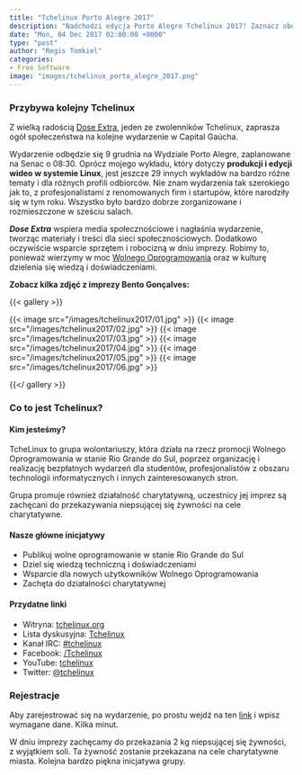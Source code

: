 ```yaml
---
title: "Tchelinux Porto Alegre 2017"
description: "Nadchodzi edycja Porto Alegre Tchelinux 2017! Zaznacz obecność!"
date: "Mon, 04 Dec 2017 02:00:00 +0000"
type: "post"
author: "Regis Tomkiel"
categories: 
- Free Software
image: "images/tchelinux_porto_alegre_2017.png"
---
```


### Przybywa kolejny Tchelinux
Z wielką radością [Dose Extra](//doseextra.com "Dose Extra Multimídia"), jeden ze zwolenników Tchelinux, zaprasza ogół społeczeństwa na kolejne wydarzenie w Capital Gaúcha.

Wydarzenie odbędzie się 9 grudnia na Wydziale Porto Alegre, zaplanowane na Senac o 08:30. Oprócz mojego wykładu, który dotyczy **produkcji i edycji wideo w systemie Linux**, jest jeszcze 29 innych wykładów na bardzo różne tematy i dla różnych profili odbiorców. Nie znam wydarzenia tak szerokiego jak to, z profesjonalistami z renomowanych firm i startupów, które narodziły się w tym roku. Wszystko było bardzo dobrze zorganizowane i rozmieszczone w sześciu salach.

***Dose Extra*** wspiera media społecznościowe i nagłaśnia wydarzenie, tworząc materiały i treści dla sieci społecznościowych. Dodatkowo oczywiście wsparcie sprzętem i robocizną w dniu imprezy. Robimy to, ponieważ wierzymy w moc [Wolnego Oprogramowania](http://softwarelivre.org/) oraz w kulturę dzielenia się wiedzą i doświadczeniami.

**Zobacz kilka zdjęć z imprezy Bento Gonçalves:**

{{< gallery >}}

{{< image src="/images/tchelinux2017/01.jpg" >}}
{{< image src="/images/tchelinux2017/02.jpg" >}}
{{< image src="/images/tchelinux2017/03.jpg" >}}
{{< image src="/images/tchelinux2017/04.jpg" >}}
{{< image src="/images/tchelinux2017/05.jpg" >}}
{{< image src="/images/tchelinux2017/06.jpg" >}}

{{</ gallery >}}

### Co to jest Tchelinux?

#### Kim jesteśmy?

TcheLinux to grupa wolontariuszy, która działa na rzecz promocji Wolnego Oprogramowania w stanie Rio Grande do Sul, poprzez organizację i realizację bezpłatnych wydarzeń dla studentów, profesjonalistów z obszaru technologii informatycznych i innych zainteresowanych stron.

Grupa promuje również działalność charytatywną, uczestnicy jej imprez są zachęcani do przekazywania niepsującej się żywności na cele charytatywne.

#### Nasze główne inicjatywy

* Publikuj wolne oprogramowanie w stanie Rio Grande do Sul
* Dziel się wiedzą techniczną i doświadczeniami
* Wsparcie dla nowych użytkowników Wolnego Oprogramowania
* Zachęta do działalności charytatywnej

#### Przydatne linki

* Witryna: [tchelinux.org](https://tchelinux.org)
* Lista dyskusyjna: [Tchelinux](https://groups.google.com/forum/#!forum/tchelinux)
* Kanał IRC: [#tchelinux](http://freenode.net/)
* Facebook: [/Tchelinux](https://facebook.com/tchelinux)
* YouTube: [tchelinux](https://www.youtube.com/channel/UCibAixACm-r5NZVgr53QbA)
* Twitter: [@tchelinux](https://twitter.com/tchelinux)

### Rejestracje

Aby zarejestrować się na wydarzenie, po prostu wejdź na ten [link](https://goo.gl/SJbJMa) i wpisz wymagane dane. Kilka minut.

W dniu imprezy zachęcamy do przekazania 2 kg niepsującej się żywności, z wyjątkiem soli. Ta żywność zostanie przekazana na cele charytatywne miasta. Kolejna bardzo piękna inicjatywa grupy.